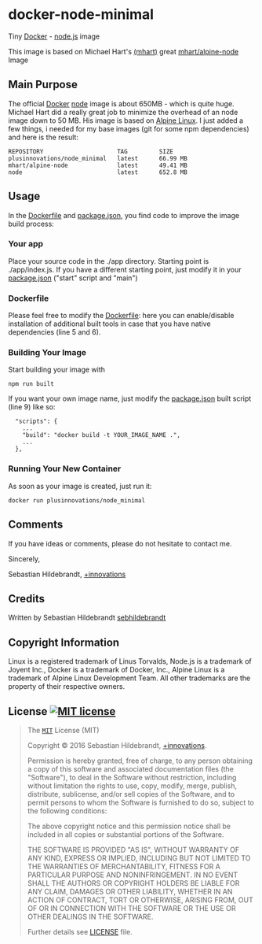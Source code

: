 # docker-node-minimal

Tiny [Docker][docker-url] - [node.js][nodejs-url] image

This image is based on Michael Hart's [(mhart)][mhart-url] great [mhart/alpine-node][alpine-node-url] Image

## Main Purpose

The official [Docker][docker-url] [node][nodejs-url] image is about 650MB - which is quite huge. 
Michael Hart did a really great job to minimize the overhead of an node image down to 50 MB. 
His image is based on [Alpine Linux][alpine-url]. I just added a few things, i needed for my base images 
(git for some npm dependencies) and here is the result:

```
REPOSITORY                     TAG         SIZE
plusinnovations/node_minimal   latest      66.99 MB
mhart/alpine-node              latest      49.41 MB
node                           latest      652.8 MB
```


## Usage

In the [Dockerfile][dockerfile-url] and [package.json][package-url], you find code to improve the image build process: 
 
### Your app

Place your source code in the ./app directory. Starting point is ./app/index.js. If you have a different starting point, just modify it in your [package.json][package-url] ("start" script and "main")

### Dockerfile

Please feel free to modify the [Dockerfile][dockerfile-url]: here you can enable/disable installation of additional built tools in case that you have native dependencies (line 5 and 6).

### Building Your Image

Start building your image with

```
npm run built
```

If you want your own image name, just modify the [package.json][package-url] built script (line 9) like so:

```
  "scripts": {
  	...
  	"build": "docker build -t YOUR_IMAGE_NAME .",
    ...
  },
```

### Running Your New Container

As soon as your image is created, just run it:

```
docker run plusinnovations/node_minimal
```

## Comments

If you have ideas or comments, please do not hesitate to contact me.

Sincerely,

Sebastian Hildebrandt, [+innovations](http://www.plus-innovations.com)

## Credits

Written by Sebastian Hildebrandt [sebhildebrandt](https://github.com/sebhildebrandt)


## Copyright Information

Linux is a registered trademark of Linus Torvalds, Node.js is a trademark of Joyent Inc.,
Docker is a trademark of Docker, Inc., Alpine Linux is a trademark of Alpine Linux Development Team.
All other trademarks are the property of their respective owners.

## License [![MIT license][license-img]][license-url]

>The [`MIT`][license-url] License (MIT)
>
>Copyright &copy; 2016 Sebastian Hildebrandt, [+innovations](http://www.plus-innovations.com).
>
>Permission is hereby granted, free of charge, to any person obtaining a copy
>of this software and associated documentation files (the "Software"), to deal
>in the Software without restriction, including without limitation the rights
>to use, copy, modify, merge, publish, distribute, sublicense, and/or sell
>copies of the Software, and to permit persons to whom the Software is
>furnished to do so, subject to the following conditions:
>
>The above copyright notice and this permission notice shall be included in
>all copies or substantial portions of the Software.
>
>THE SOFTWARE IS PROVIDED "AS IS", WITHOUT WARRANTY OF ANY KIND, EXPRESS OR
>IMPLIED, INCLUDING BUT NOT LIMITED TO THE WARRANTIES OF MERCHANTABILITY,
>FITNESS FOR A PARTICULAR PURPOSE AND NONINFRINGEMENT. IN NO EVENT SHALL THE
>AUTHORS OR COPYRIGHT HOLDERS BE LIABLE FOR ANY CLAIM, DAMAGES OR OTHER
>LIABILITY, WHETHER IN AN ACTION OF CONTRACT, TORT OR OTHERWISE, ARISING FROM,
>OUT OF OR IN CONNECTION WITH THE SOFTWARE OR THE USE OR OTHER DEALINGS IN
>THE SOFTWARE.
>
>Further details see [LICENSE](LICENSE) file.



[nodejs-url]: https://nodejs.org/en/
[docker-url]: https://www.docker.com/
[alpine-node-url]: https://github.com/mhart/alpine-node
[mhart-url]: https://github.com/mhart
[alpine-url]: https://alpinelinux.org

[license-url]: https://github.com/sebhildebrandt/docker-node-minimal/blob/master/LICENSE
[license-img]: https://img.shields.io/badge/license-MIT-blue.svg?style=flat-square
[dockerfile-url]: https://github.com/sebhildebrandt/docker-node-minimal/blob/master/Dockerfile
[package-url]: https://github.com/sebhildebrandt/docker-node-minimal/blob/master/package.json
